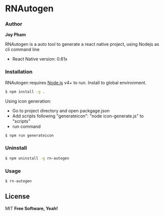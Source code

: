 # RNAutogen

### Author

**Joy Pham**

RNAutogen is a auto tool to generate a react native project, using Nodejs as cli command line

- React Native version: 0.61x

### Installation

RNAutogen requires [Node.js](https://nodejs.org/) v4+ to run.
Install to global environment.

```sh
$ npm install -g .
```

Using icon generation:

- Go to project directory and open packgage.json
- Add scripts following "generateicon": "node icon-generate.js" to "scripts"
- run command

```sh
$ npm run generateicon
```

### Uninstall

```sh
$ npm uninstall -g rn-autogen
```

### Usage

```sh
$ rn-autogen
```

## License

MIT
**Free Software, Yeah!**
